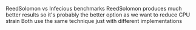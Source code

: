 ReedSolomon vs Infecious benchmarks
ReedSolomon produces much better results so it's probably the better option as we want to reduce CPU strain
Both use the same technique just with different implementations
